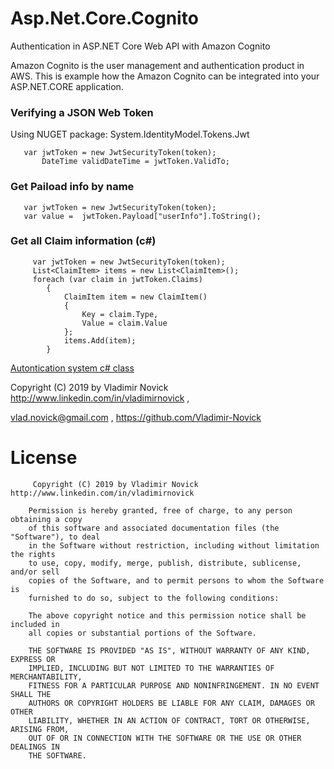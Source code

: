 # Asp.Net.Core.Cognito

Authentication in ASP.NET Core Web API with Amazon Cognito

Amazon Cognito is the user management and authentication product in AWS. 
This is example how the Amazon Cognito can be integrated into your ASP.NET.CORE application. 

### Verifying a JSON Web Token 

Using NUGET package: System.IdentityModel.Tokens.Jwt

	   var jwtToken = new JwtSecurityToken(token);
       	   DateTime validDateTime = jwtToken.ValidTo;	
       
### Get Paiload info by name 
	   var jwtToken = new JwtSecurityToken(token);
	   var value =  jwtToken.Payload["userInfo"].ToString();
	   
	   
### Get all Claim information (c#)

         var jwtToken = new JwtSecurityToken(token);
         List<ClaimItem> items = new List<ClaimItem>();
         foreach (var claim in jwtToken.Claims)
            {
                ClaimItem item = new ClaimItem()
                {
                    Key = claim.Type,
                    Value = claim.Value
                };
                items.Add(item);
            }
	    
 [Autontication system c# class](src/Asp.Net.Core.Cognito/Asp.Net.Core.Cognito.Users/CognitoAuthentication.cs)	    

Copyright (C) 2019 by Vladimir Novick http://www.linkedin.com/in/vladimirnovick , 

vlad.novick@gmail.com , https://github.com/Vladimir-Novick
		 
# License
		 
		 Copyright (C) 2019 by Vladimir Novick http://www.linkedin.com/in/vladimirnovick

		Permission is hereby granted, free of charge, to any person obtaining a copy
		of this software and associated documentation files (the "Software"), to deal
		in the Software without restriction, including without limitation the rights
		to use, copy, modify, merge, publish, distribute, sublicense, and/or sell
		copies of the Software, and to permit persons to whom the Software is
		furnished to do so, subject to the following conditions:

		The above copyright notice and this permission notice shall be included in
		all copies or substantial portions of the Software.

		THE SOFTWARE IS PROVIDED "AS IS", WITHOUT WARRANTY OF ANY KIND, EXPRESS OR
		IMPLIED, INCLUDING BUT NOT LIMITED TO THE WARRANTIES OF MERCHANTABILITY,
		FITNESS FOR A PARTICULAR PURPOSE AND NONINFRINGEMENT. IN NO EVENT SHALL THE
		AUTHORS OR COPYRIGHT HOLDERS BE LIABLE FOR ANY CLAIM, DAMAGES OR OTHER
		LIABILITY, WHETHER IN AN ACTION OF CONTRACT, TORT OR OTHERWISE, ARISING FROM,
		OUT OF OR IN CONNECTION WITH THE SOFTWARE OR THE USE OR OTHER DEALINGS IN
		THE SOFTWARE. 

